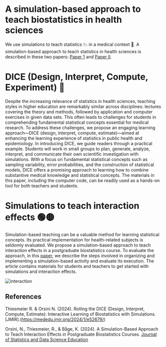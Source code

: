 # A simulation-based approach to teach biostatistics in health sciences
We use simulations to teach statistics :chart_with_downwards_trend: in a medical context :hospital:.
A simulation-based approach to teach statistics in health sciences is described in these two papers: [Paper 1](https://mededu.jmir.org/2024/1/e52679/) and [Paper II](https://doi.org/10.1080/26939169.2024.2394536).

# DICE (Design, Interpret, Compute, Experiment) :game_die:
Despite the increasing relevance of statistics in health sciences, teaching styles in higher education are remarkably similar across disciplines: lectures covering the theory and methods, followed by application and computer exercises in given data sets. This often leads to challenges for students in comprehending fundamental statistical concepts essential for medical research. To address these challenges, we propose an engaging learning approach—DICE (design, interpret, compute, estimate)—aimed at enhancing the learning experience of statistics in public health and epidemiology. In introducing DICE, we guide readers through a practical example. Students will work in small groups to plan, generate, analyze, interpret, and communicate their own scientific investigation with simulations. With a focus on fundamental statistical concepts such as sampling variability, error probabilities, and the construction of statistical models, DICE offers a promising approach to learning how to combine substantive medical knowledge and statistical concepts. The materials in this paper, including the computer code, can be readily used as a hands-on tool for both teachers and students.

# Simulations to teach interaction effects :green_circle::yellow_circle:
Simulation-based teaching can be a valuable method for learning statistical concepts. Its practical implementation for health-related subjects is seldomly evaluated. We propose a simulation-based approach to teach interaction effects in a postgraduate biostatistics course. To evaluate the approach, in this [paper](https://doi.org/10.1080/26939169.2024.2394536), we describe the steps involved in organizing and implementing a simulation-based activity and evaluate its execution. The article contains materials for students and teachers to get started with simulations and interaction effects. 

![interaction](https://github.com/user-attachments/assets/e2a1910b-040b-414f-ad8c-8c7ea093a207)


## References
Thiesmeier R. & Orsini N. (2024). Rolling the DICE (Design, Interpret, Compute, Estimate): Interactive Learning of Biostatistics with Simulations.[JMIR].(https://mededu.jmir.org/2024/1/e52679/)

Orsini, N., Thiesmeier, R., & Båge, K. (2024). A Simulation-Based Approach to Teach Interaction Effects in Postgraduate Biostatistics Courses. [Journal of Statistics and Data Science Education](https://doi.org/10.1080/26939169.2024.2394536)

